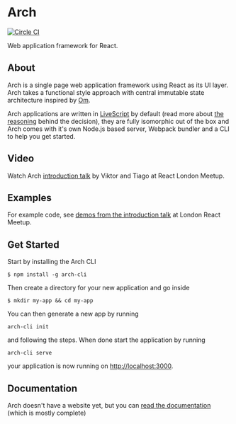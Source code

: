 Arch
======

[![Circle CI](https://circleci.com/gh/arch-js/arch.svg?style=svg)](https://circleci.com/gh/arch-js/arch)

Web application framework for React.

## About

Arch is a single page web application framework using React as its
UI layer. Arch takes a functional style approach with central immutable state
architecture inspired by [Om](https://github.com/omcljs/om).

Arch applications are written in [LiveScript](http://livescript.net)
by default (read more about [the reasoning](docs/07-livescript.md)
behind the decision), they are fully isomorphic out of the box and
Arch comes with it's own Node.js based server, Webpack bundler
and a CLI to help you get started.

## Video

Watch Arch [introduction talk](https://www.youtube.com/watch?v=uHNv1ymaXSU) by Viktor and Tiago at React London Meetup.

## Examples

For example code, see [demos from the introduction talk](http://github.com/charypar/arch-talk)
at London React Meetup.

## Get Started

Start by installing the Arch CLI

```
$ npm install -g arch-cli
```

Then create a directory for your new application and go inside

```
$ mkdir my-app && cd my-app
```

You can then generate a new app by running

```
arch-cli init
```

and following the steps. When done start the application by running

```
arch-cli serve
```

your application is now running on <http://localhost:3000>.

## Documentation

Arch doesn't have a website yet, but you can [read the
documentation](docs/) (which is mostly complete)
